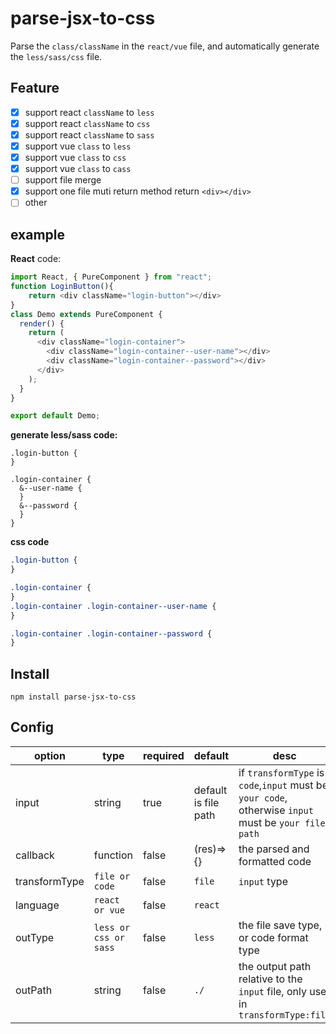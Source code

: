 # parse-jsx-to-css

Parse the `class/className` in the `react/vue` file, and automatically generate the `less/sass/css` file.

## Feature

- [x] support react `className` to `less`
- [x] support react `className` to `css`
- [x] support react `className` to `sass`
- [x] support vue `class` to `less`
- [x] support vue `class` to `css`
- [x] support vue `class` to `cass`
- [ ] support file merge
- [x] support one file muti return method return `<div></div>`
- [ ] other

## example

**React** code:

```js
import React, { PureComponent } from "react";
function LoginButton(){
    return <div className="login-button"></div>
}
class Demo extends PureComponent {
  render() {
    return (
      <div className="login-container">
        <div className="login-container--user-name"></div>
        <div className="login-container--password"></div>
      </div>
    );
  }
}

export default Demo;
```

**generate less/sass code:**

```less
.login-button {
}

.login-container {
  &--user-name {
  }
  &--password {
  }
}

```

**css code**

```css
.login-button {
}

.login-container {
}
.login-container .login-container--user-name {
}

.login-container .login-container--password {
}
```

## Install

```
npm install parse-jsx-to-css
```

## Config

|  option   | type | required  | default  | desc  |
|  ----  | ----  | ----  | ----  |----  |
| input  | string | true | default is file path | if `transformType` is `code`,`input` must be `your code`, otherwise `input` must be `your file path` |
| callback  | function | false | (res)=>{} | the parsed and formatted code  |
| transformType  | `file or code` | false | `file` | `input` type |
| language  | `react or vue` | false | `react` |  |
| outType  | `less or css or sass` | false | `less` | the file save type, or code format type |
| outPath  | string | false | `./` | the output path relative to the `input` file, only use in `transformType:file` |